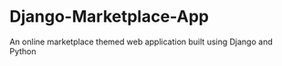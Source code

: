 # Django-Marketplace-App
An online marketplace themed web application built using Django and Python
